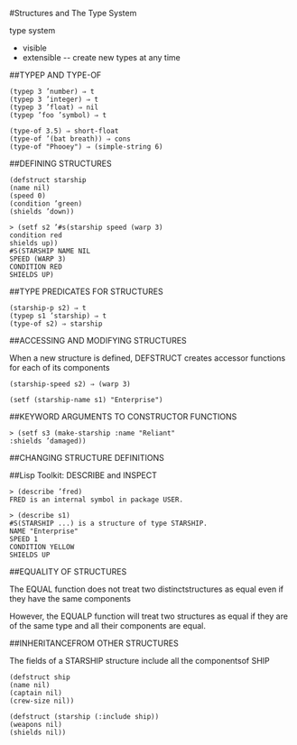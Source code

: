 #Structures and The Type System

type
system

- visible
- extensible  -- create new types at any time

##TYPEP AND TYPE-OF

	(typep 3 ’number) ⇒ t
	(typep 3 ’integer) ⇒ t
	(typep 3 ’float) ⇒ nil
	(typep ’foo ’symbol) ⇒ t

	(type-of 3.5) ⇒ short-float
	(type-of ’(bat breath)) ⇒ cons
	(type-of "Phooey") ⇒ (simple-string 6)

##DEFINING STRUCTURES

	(defstruct starship
	(name nil)
	(speed 0)
	(condition ’green)
	(shields ’down))
	
	> (setf s2 ’#s(starship speed (warp 3)
	condition red
	shields up))
	#S(STARSHIP NAME NIL
	SPEED (WARP 3)
	CONDITION RED
	SHIELDS UP)

##TYPE PREDICATES FOR STRUCTURES

	(starship-p s2) ⇒ t
	(typep s1 ’starship) ⇒ t
	(type-of s2) ⇒ starship

##ACCESSING AND MODIFYING STRUCTURES

When a new structure is defined, DEFSTRUCT creates accessor functions for
each of its components

	(starship-speed s2) ⇒ (warp 3)
	
	(setf (starship-name s1) "Enterprise")

##KEYWORD ARGUMENTS TO CONSTRUCTOR FUNCTIONS

	> (setf s3 (make-starship :name "Reliant"
	:shields ’damaged))

##CHANGING STRUCTURE DEFINITIONS

##Lisp Toolkit: DESCRIBE and INSPECT

	> (describe ’fred)
	FRED is an internal symbol in package USER.

	> (describe s1)
	#S(STARSHIP ...) is a structure of type STARSHIP.
	NAME "Enterprise"
	SPEED 1
	CONDITION YELLOW
	SHIELDS UP

##EQUALITY OF STRUCTURES

The EQUAL function does not treat two distinctstructures as equal even if
they have the same components

However, the EQUALP function will treat two structures as equal if they
are of the same type and all their components are equal.

##INHERITANCEFROM OTHER STRUCTURES

The fields of a STARSHIP structure include all the componentsof SHIP

	(defstruct ship
	(name nil)
	(captain nil)
	(crew-size nil))
	
	(defstruct (starship (:include ship))
	(weapons nil)
	(shields nil))

